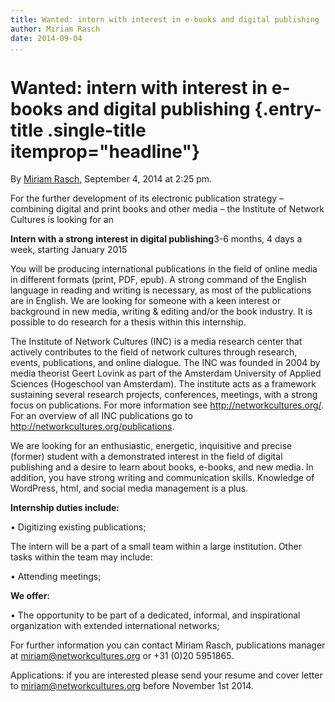 ```yaml
---
title: Wanted: intern with interest in e-books and digital publishing
author: Miriam Rasch
date: 2014-09-04
...
```


# Wanted: intern with interest in e-books and digital publishing {.entry-title .single-title itemprop="headline"}

By [Miriam
Rasch](http://networkcultures.org/digitalpublishing/author/michael/ "Posts by Miriam Rasch"),
September 4, 2014 at 2:25 pm.

For the further development of its electronic publication strategy –
combining digital and print books and other media – the Institute of
Network Cultures is looking for an

**Intern with a strong interest in digital publishing**3-6 months, 4
days a week, starting January 2015

You will be producing international publications in the field of online
media in different formats (print, PDF, epub). A strong command of the
English language in reading and writing is necessary, as most of the
publications are in English. We are looking for someone with a keen
interest or background in new media, writing & editing and/or the book
industry. It is possible to do research for a thesis within this
internship.

The Institute of Network Cultures (INC) is a media research center that
actively contributes to the field of network cultures through research,
events, publications, and online dialogue. The INC was founded in 2004
by media theorist Geert Lovink as part of the Amsterdam University of
Applied Sciences (Hogeschool van Amsterdam). The institute acts as a
framework sustaining several research projects, conferences, meetings,
with a strong focus on publications. For more information see
<http://networkcultures.org/>. For an overview of all INC publications
go to <http://networkcultures.org/publications>.

We are looking for an enthusiastic, energetic, inquisitive and precise
(former) student with a demonstrated interest in the field of digital
publishing and a desire to learn about books, e-books, and new media. In
addition, you have strong writing and communication skills. Knowledge of
WordPress, html, and social media management is a plus.

**Internship duties include:**

• Digitizing existing publications;

The intern will be a part of a small team within a large institution.
Other tasks within the team may include:

• Attending meetings;

**We offer:**

• The opportunity to be part of a dedicated, informal, and inspirational
organization with extended international networks;

For further information you can contact Miriam Rasch, publications
manager at <miriam@networkcultures.org> or +31 (0)20 5951865.

Applications: if you are interested please send your resume and cover
letter to <miriam@networkcultures.org> before November 1st 2014.
